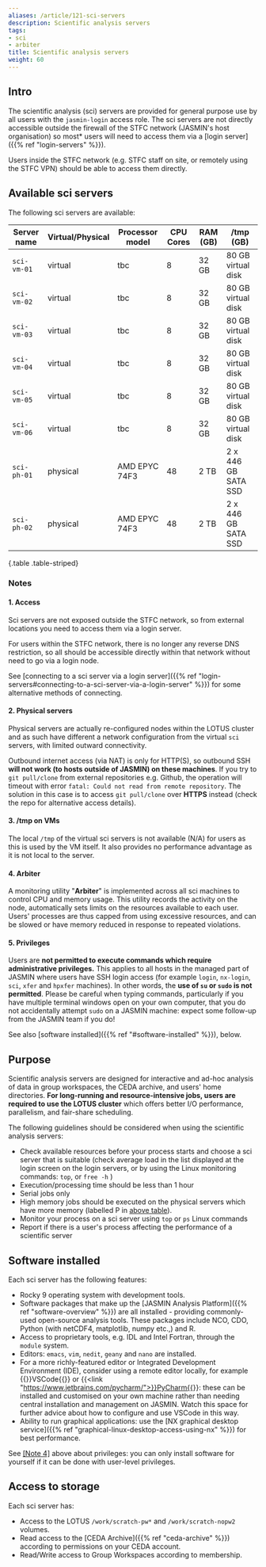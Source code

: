 ```yaml
---
aliases: /article/121-sci-servers
description: Scientific analysis servers
tags:
- sci
- arbiter
title: Scientific analysis servers
weight: 60
---
```


## Intro

The scientific analysis (sci) servers are provided for general purpose use by all users with the `jasmin-login` access role.
The sci servers are not directly accessible outside the firewall of the STFC network (JASMIN's host organisation) so most* users will need to access them via a [login server]({{% ref "login-servers" %}}).

Users inside the STFC network (e.g. STFC staff on site, or remotely using the STFC VPN) should be able to access them directly.

## Available sci servers

The following sci servers are available:

Server name  |  Virtual/Physical |  Processor model  |  CPU Cores  |  RAM (GB)  |  /tmp (GB)  
---|---|---|---|---|---
`sci-vm-01` | virtual | tbc | 8 | 32 GB | 80 GB virtual disk
`sci-vm-02` | virtual | tbc | 8 | 32 GB | 80 GB virtual disk
`sci-vm-03` | virtual | tbc | 8 | 32 GB | 80 GB virtual disk
`sci-vm-04` | virtual | tbc | 8 | 32 GB | 80 GB virtual disk
`sci-vm-05` | virtual | tbc | 8 | 32 GB | 80 GB virtual disk
`sci-vm-06` | virtual | tbc | 8 | 32 GB | 80 GB virtual disk
`sci-ph-01` | physical | AMD EPYC 74F3 | 48 | 2 TB | 2 x 446 GB SATA SSD
`sci-ph-02` | physical | AMD EPYC 74F3 | 48 | 2 TB | 2 x 446 GB SATA SSD
{.table .table-striped}

### Notes

#### 1\. Access

Sci servers are not exposed outside the STFC network, so from external locations you need to access
them via a login server.

For users within the STFC network, there is no longer any reverse DNS restriction, so all
should be accessible directly within that network without need to go via a login node.

See [connecting to a sci server via a login server]({{% ref "login-servers#connecting-to-a-sci-server-via-a-login-server" %}})
for some alternative methods of connecting.

#### 2\. Physical servers

Physical servers are actually re-configured nodes within the LOTUS cluster and as such have different a network
configuration from the virtual `sci` servers, with limited outward connectivity.

Outbound internet access (via NAT) is only
for HTTP(S), so outbound SSH **will not work (to hosts outside of
JASMIN) on these machines**. If you try to `git pull/clone` from external repositories e.g. Github, the operation will timeout with error `fatal: Could not read from remote repository`. The solution in this case is to access `git pull/clone` over **HTTPS** instead (check the repo for alternative access details).

#### 3. /tmp on VMs

The local `/tmp` of the virtual sci servers is not available (N/A) for users
as this is used by the VM itself. It also provides no performance advantage as it is not local to the server.

#### 4. Arbiter

A monitoring utility "**Arbiter**" is implemented across
all sci machines to control CPU and memory usage. This utility
records the activity on the node, automatically sets limits on the resources
available to each user. Users' processes are thus capped from
using excessive resources, and can be slowed or have memory reduced in response to repeated violations.

#### 5. Privileges

Users are **not permitted to execute commands which require
administrative privileges.** This applies to all hosts in the managed part of
JASMIN where users have SSH login access (for example `login`, `nx-login`,
`sci`, `xfer` and `hpxfer` machines). In other words, the **use of `su` or
`sudo` is not permitted**. Please be careful when typing commands,
particularly if you have multiple terminal windows open on your own computer,
that you do not accidentally attempt `sudo` on a JASMIN machine: expect some
follow-up from the JASMIN team if you do!

See also [software installed]({{% ref "#software-installed" %}}), below.

## Purpose

Scientific analysis servers are designed for interactive and ad-hoc analysis
of data in group workspaces, the CEDA archive, and users' home directories.
**For long-running and resource-intensive jobs, users are required to use
the LOTUS cluster** which offers better I/O performance, parallelism, and
fair-share scheduling.

The following guidelines should be considered when using the scientific analysis
servers:

- Check available resources before your process starts and choose a sci server that is suitable (check average load in the list displayed at the login screen on the login servers, or by using the Linux monitoring commands: `top`, or `free -h` )
- Execution/processing time should be less than 1 hour
- Serial jobs only
- High memory jobs should be executed on the physical servers which have more memory (labelled P in [above table](#available-sci-servers)).
- Monitor your process on a sci server using `top` or `ps` Linux commands
- Report if there is a user's process affecting the performance of a scientific server

## Software installed

Each sci server has the following features:

- Rocky 9 operating system with development tools.
- Software packages that make up the [JASMIN Analysis Platform]({{% ref "software-overview" %}}) are all installed - providing commonly-used open-source analysis tools. These packages include NCO, CDO, Python (with netCDF4, matplotlib, numpy etc.,) and R.
- Access to proprietary tools, e.g. IDL and Intel Fortran, through the `module` system.
- Editors: `emacs`, `vim`, `nedit`, `geany` and `nano` are installed.
- For a more richly-featured editor or Integrated Development Environment (IDE), consider using
a remote editor locally, for example {{<link href="https://code.visualstudio.com/docs/remote/ssh">}}VSCode{{</link>}} or
{{<link "https://www.jetbrains.com/pycharm/">}}PyCharm{{</link>}}: these can be installed and customised on your own machine
rather than needing central installation and management on JASMIN. Watch this space for
further advice about how to configure and use VSCode in this way.
- Ability to run graphical applications: use the
[NX graphical desktop service]({{% ref "graphical-linux-desktop-access-using-nx" %}}) for best performance.

See [[Note 4]](#5-privileges) above about privileges: you can only install software for yourself if it can be done with user-level privileges.

## Access to storage

Each sci server has:

- Access to the LOTUS `/work/scratch-pw*` and `/work/scratch-nopw2` volumes.
- Read access to the [CEDA Archive]({{% ref "ceda-archive" %}}) according to permissions on your CEDA account.
- Read/Write access to Group Workspaces according to membership.
